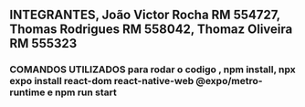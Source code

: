 ## INTEGRANTES, João Victor Rocha RM 554727, Thomas Rodrigues RM 558042, Thomaz Oliveira RM 555323
### COMANDOS UTILIZADOS para rodar o codigo  , npm install, npx expo install react-dom react-native-web @expo/metro-runtime e npm run start 
